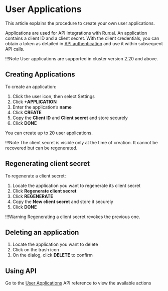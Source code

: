 # User Applications

This article explains the procedure to create your own user applications.

Applications are used for API integrations with Run:ai. An application contains a client ID and a client secret. With the client credentials, you can obtain a token as detailed in [API authentication](../developer/rest-auth.md) and use it within subsequent API calls.

!!!Note
    User applications are supported in cluster version 2.20 and above.

## Creating Applications

To create an application:

1. Click the user icon, then select Settings
2. Click **+APPLICATION**  
3. Enter the application’s **name**  
4. Click **CREATE**  
5. Copy the **Client ID** and **Client secret** and store securely
6. Click **DONE**

You can create up to 20 user applications.

!!!Note
    The client secret is visible only at the time of creation. It cannot be recovered but can be regenerated.


## Regenerating client secret

To regenerate a client secret:

1. Locate the application you want to regenerate its client secret 
2. Click **Regenerate client secret**  
3. Click **REGENERATE**  
4. Copy the **New client secret** and store it securely
5. Click **DONE**

!!!Warning
    Regenerating a client secret revokes the previous one.

## Deleting an application

1. Locate the application you want to delete  
2. Click on the trash icon  
3. On the dialog, click **DELETE** to confirm 

## Using API

Go to the [User Applications](https://api-docs.run.ai/#tag/User-Applications) API reference to view the available actions


